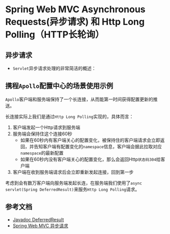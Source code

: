 # Spring Web MVC Asynchronous Requests(异步请求) 和 Http Long Polling（HTTP长轮询）

## 异步请求

- `Servlet`异步请求处理的非常简洁的概述：



## 携程`Apollo`配置中心的场景使用示例

`Apollo`客户端和服务端保持了一个长连接，从而能第一时间获得配置更新的推送。

长连接实际上我们是通过`Http Long Polling`实现的，具体而言：

1. 客户端发起一个Http请求到服务端
2. 服务端会保持住这个连接60秒
   - 如果在60秒内有客户端关心的配置变化，被保持住的客户端请求会立即返回，并告知客户端有配置变化的`namespace`信息，客户端会据此拉取对应`namespace`的最新配置
   - 如果在60秒内没有客户端关心的配置变化，那么会返回Http`状态码304`给客户端
3. 客户端在收到服务端请求后会立即重新发起连接，回到第一步

考虑到会有数万客户端向服务端发起长连，在服务端我们使用了`async servlet(Spring DeferredResult)`来服务`Http Long Polling`请求。

## 参考文档

- [Javadoc DeferredResult](https://docs.spring.io/spring-framework/docs/5.2.8.RELEASE/javadoc-api/org/springframework/web/context/request/async/DeferredResult.html)
- [Spring Web MVC 异步请求](https://docs.spring.io/spring-framework/docs/current/spring-framework-reference/web.html#mvc-ann-async)